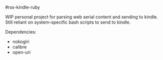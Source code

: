 #rss-kindle-ruby

WIP personal project for parsing web serial content and sending to kindle. Still reliant on system-specific bash scripts to send to kindle.

Dependencies:
* nokogiri
* calibre
* open-uri

